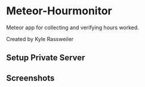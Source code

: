 # Meteor-Hourmonitor
Meteor app for collecting and verifying hours worked.

Created by Kyle Rassweiler

## Setup Private Server

## Screenshots
